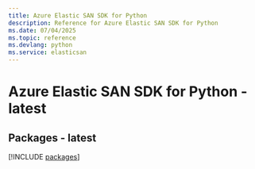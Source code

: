 ```yaml
---
title: Azure Elastic SAN SDK for Python
description: Reference for Azure Elastic SAN SDK for Python
ms.date: 07/04/2025
ms.topic: reference
ms.devlang: python
ms.service: elasticsan
---
```

# Azure Elastic SAN SDK for Python - latest
## Packages - latest
[!INCLUDE [packages](elastic-san-index.md)]